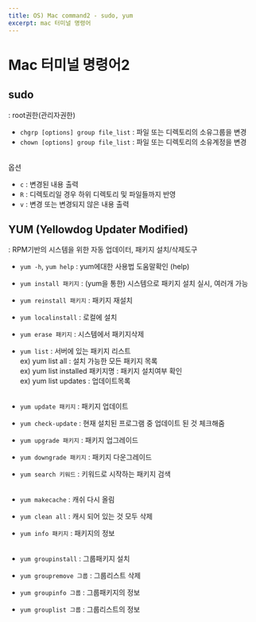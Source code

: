 ```yaml
---
title: OS) Mac command2 - sudo, yum
excerpt: mac 터미널 명령어
---
```

# Mac 터미널 명령어2
## sudo  
: root권한(관리자권한)  
- `chgrp [options] group file_list` : 파일 또는 디렉토리의 소유그룹을 변경  
- `chown [options] group file_list` : 파일 또는 디렉토리의 소유계정을 변경 <br/><br/>

옵션 
- `c` : 변경된 내용 출력
- `R` : 디렉토리일 경우 하위 디렉토리 및 파일들까지 반영
- `v` : 변경 또는 변경되지 않은 내용 출력

## YUM (Yellowdog Updater Modified) 
: RPM기반의 시스템을 위한 자동 업데이터, 패키지 설치/삭제도구  
- `yum -h`, `yum help` : yum에대한 사용법 도움말확인 (help)
- `yum install 패키지` : (yum을 통한) 시스템으로 패키지 설치 실시, 여러개 가능
- `yum reinstall 패키지` : 패키지 재설치
- `yum localinstall` : 로컬에 설치
- `yum erase 패키지` : 시스템에서 패키지삭제
- `yum list` : 서버에 있는 패키지 리스트  
	ex) yum list all : 설치 가능한 모든 패키지 목록  
	ex) yum list installed 패키지명 : 패키지 설치여부 확인  
	ex) yum list updates : 업데이트목록 <br/><br/>

- `yum update 패키지` : 패키지 업데이트
- `yum check-update` : 현재 설치된 프로그램 중 업데이트 된 것 체크해줌
- `yum upgrade 패키지` : 패키지 업그레이드
- `yum downgrade 패키지` : 패키지 다운그레이드
- `yum search 키워드` : 키워드로 시작하는 패키지 검색 <br/><br/>

- `yum makecache` : 캐쉬 다시 올림
- `yum clean all` : 캐시 되어 있는 것 모두 삭제
- `yum info 패키지` : 패키지의 정보 <br/><br/>

- `yum groupinstall` : 그룹패키지 설치
- `yum groupremove 그룹` : 그룹리스트 삭제
- `yum groupinfo 그룹` : 그룹패키지의 정보
- `yum grouplist 그룹` : 그룹리스트의 정보 <br/>
